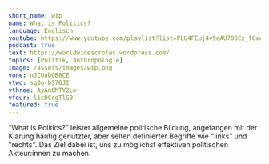 ```yaml
---
short_name: wip
name: What is Politics?
language: Englisch
youtube: https://www.youtube.com/playlist?list=PLU4FEuj4v9eAU706Cz_fCvcG44pNow14Y
podcast: true
text: https://worldwidescrotes.wordpress.com/
topics: [Politik, Anthropologie]
image: /assets/images/wip.png
vone: nJCUubQB8CE
vtwo: sgOo-bS7OJI
vthree: AyAnOMTY2Lo
vfour: l1cOCegTlG0
featured: true
---
```

“What is Politics?” leistet allgemeine politische Bildung, angefangen mit der Klärung häufig genutzter, aber selten definierter Begriffe wie "links" und "rechts". Das Ziel dabei ist, uns zu möglichst effektiven politischen Akteur:innen zu machen.
